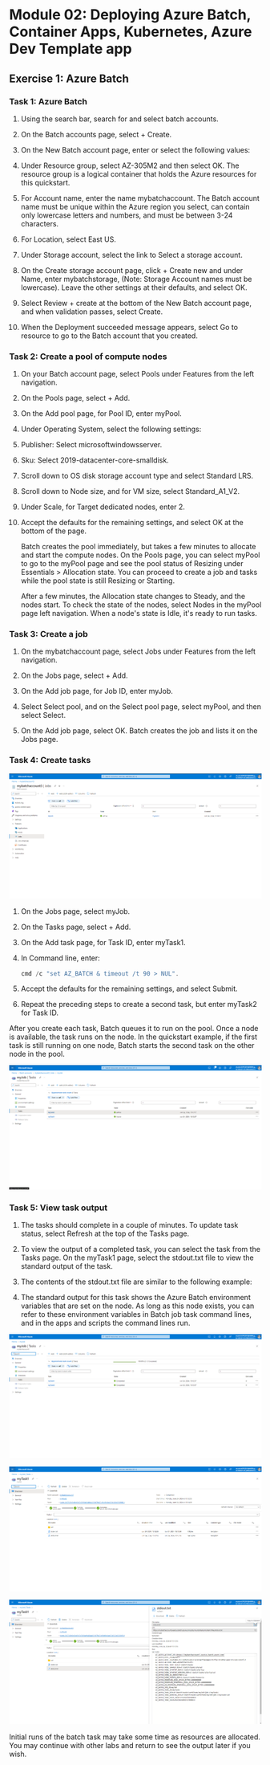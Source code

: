 # Module 02: Deploying Azure Batch, Container Apps, Kubernetes, Azure Dev Template app

## Exercise 1: Azure Batch

### Task 1: Azure Batch


1. Using the search bar, search for and select batch accounts.


1. On the Batch accounts page, select + Create.

1. On the New Batch account page, enter or select the following values:

  1. Under Resource group, select AZ-305M2 and then select OK. The resource group is a logical container that holds the Azure resources for this quickstart.

  1. For Account name, enter the name mybatchaccount. The Batch account name must be unique within the Azure region you select, can contain only lowercase letters and numbers, and must be between 3-24 characters.

  1. For Location, select East US.

  1. Under Storage account, select the link to Select a storage account.

1. On the Create storage account page, click + Create new and under Name, enter mybatchstorage, (Note: Storage Account names must be lowercase). Leave the other settings at their defaults, and select OK.

1. Select Review + create at the bottom of the New Batch account page, and when validation passes, select Create.

1. When the Deployment succeeded message appears, select Go to resource to go to the Batch account that you created.

### Task 2: Create a pool of compute nodes

1. On your Batch account page, select Pools under Features from the left navigation.

1. On the Pools page, select + Add.

1. On the Add pool page, for Pool ID, enter myPool.

1. Under Operating System, select the following settings:

1. Publisher: Select microsoftwindowsserver.

1. Sku: Select 2019-datacenter-core-smalldisk.

1. Scroll down to OS disk storage account type and select Standard LRS.

1. Scroll down to Node size, and for VM size, select Standard_A1_V2.

1. Under Scale, for Target dedicated nodes, enter 2.

1. Accept the defaults for the remaining settings, and select OK at the bottom of the page.

    Batch creates the pool immediately, but takes a few minutes to allocate and start the compute nodes. On the Pools page, you can select myPool to go to the myPool page and see the pool status of Resizing under Essentials > Allocation state. You can proceed to create a job and tasks while the pool state is still Resizing or Starting.

    After a few minutes, the Allocation state changes to Steady, and the nodes start. To check the state of the nodes, select Nodes in the myPool page left navigation. When a node's state is Idle, it's ready to run tasks.

### Task 3: Create a job

1. On the mybatchaccount page, select Jobs under Features from the left navigation.

1. On the Jobs page, select + Add.

1. On the Add job page, for Job ID, enter myJob.

1. Select Select pool, and on the Select pool page, select myPool, and then select Select.

1. On the Add job page, select OK. Batch creates the job and lists it on the Jobs page.

### Task 4: Create tasks

![alt text](../../public/img/posts/lab-2/image-4.png)

1. On the Jobs page, select myJob.

1. On the Tasks page, select + Add.

1. On the Add task page, for Task ID, enter myTask1.

1. In Command line, enter:

    ```powershell
    cmd /c "set AZ_BATCH & timeout /t 90 > NUL".
    ```

1. Accept the defaults for the remaining settings, and select Submit.

1. Repeat the preceding steps to create a second task, but enter myTask2 for Task ID.

After you create each task, Batch queues it to run on the pool. Once a node is available, the task runs on the node. In the quickstart example, if the first task is still running on one node, Batch starts the second task on the other node in the pool.

![alt text](../../public/img/posts/lab-2/image.png)

### Task 5: View task output

1. The tasks should complete in a couple of minutes. To update task status, select Refresh at the top of the Tasks page.

1. To view the output of a completed task, you can select the task from the Tasks page. On the myTask1 page, select the stdout.txt file to view the standard output of the task.

1. The contents of the stdout.txt file are similar to the following example:

1. The standard output for this task shows the Azure Batch environment variables that are set on the node. As long as this node exists, you can refer to these environment variables in Batch job task command lines, and in the apps and scripts the command lines run.

![alt text](../../public/img/posts/lab-2/image-3.png)

![alt text](../../public/img/posts/lab-2/image-1.png)

![alt text](../../public/img/posts/lab-2/image-2.png)

Initial runs of the batch task may take some time as resources are allocated. You may continue with other labs and return to see the output later if you wish.
